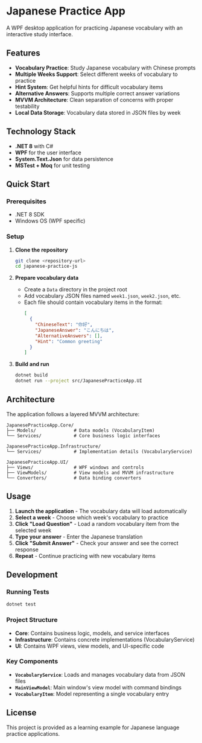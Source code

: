 # Japanese Practice App

A WPF desktop application for practicing Japanese vocabulary with an interactive study interface.

## Features

- **Vocabulary Practice**: Study Japanese vocabulary with Chinese prompts
- **Multiple Weeks Support**: Select different weeks of vocabulary to practice
- **Hint System**: Get helpful hints for difficult vocabulary items
- **Alternative Answers**: Supports multiple correct answer variations
- **MVVM Architecture**: Clean separation of concerns with proper testability
- **Local Data Storage**: Vocabulary data stored in JSON files by week

## Technology Stack

- **.NET 8** with C#
- **WPF** for the user interface
- **System.Text.Json** for data persistence
- **MSTest + Moq** for unit testing

## Quick Start

### Prerequisites

- .NET 8 SDK
- Windows OS (WPF specific)

### Setup

1. **Clone the repository**
   ```bash
   git clone <repository-url>
   cd japanese-practice-js
   ```

2. **Prepare vocabulary data**
   - Create a `Data` directory in the project root
   - Add vocabulary JSON files named `week1.json`, `week2.json`, etc.
   - Each file should contain vocabulary items in the format:
     ```json
     [
       {
         "ChineseText": "你好",
         "JapaneseAnswer": "こんにちは",
         "AlternativeAnswers": [],
         "Hint": "Common greeting"
       }
     ]
     ```

3. **Build and run**
   ```bash
   dotnet build
   dotnet run --project src/JapanesePracticeApp.UI
   ```

## Architecture

The application follows a layered MVVM architecture:

```
JapanesePracticeApp.Core/
├── Models/              # Data models (VocabularyItem)
└── Services/            # Core business logic interfaces

JapanesePracticeApp.Infrastructure/
└── Services/            # Implementation details (VocabularyService)

JapanesePracticeApp.UI/
├── Views/               # WPF windows and controls
├── ViewModels/          # View models and MVVM infrastructure
└── Converters/          # Data binding converters
```

## Usage

1. **Launch the application** - The vocabulary data will load automatically
2. **Select a week** - Choose which week's vocabulary to practice
3. **Click "Load Question"** - Load a random vocabulary item from the selected week
4. **Type your answer** - Enter the Japanese translation
5. **Click "Submit Answer"** - Check your answer and see the correct response
6. **Repeat** - Continue practicing with new vocabulary items

## Development

### Running Tests

```bash
dotnet test
```

### Project Structure

- **Core**: Contains business logic, models, and service interfaces
- **Infrastructure**: Contains concrete implementations (VocabularyService)
- **UI**: Contains WPF views, view models, and UI-specific code

### Key Components

- **`VocabularyService`**: Loads and manages vocabulary data from JSON files
- **`MainViewModel`**: Main window's view model with command bindings
- **`VocabularyItem`**: Model representing a single vocabulary entry

## License

This project is provided as a learning example for Japanese language practice applications.